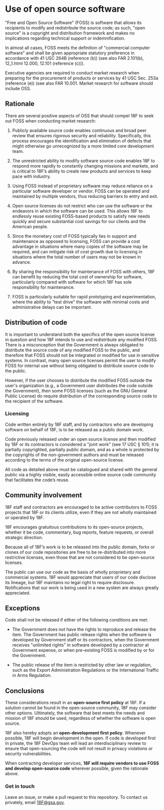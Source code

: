 # Use of open source software

"Free and Open Source Software" (FOSS) is software that allows its recipients to modify and redistribute the source code; as such, "open source" is a copyright and distribution framework and makes no implications regarding technical support or indemnification. 

In almost all cases, FOSS meets the definition of "commercial computer software" and shall be given appropriate statutory preference in accordance with 41 USC 264B (reference (b)) (see also FAR 2.101(b), 12_1.html 12.000, 12.101 (reference (c))).

Executive agencies  are required to conduct market research when preparing for the procurement of products or services by 41 USC Sec. 253a (reference (e)) (see also FAR 10.001. Market research for software should include OSS.

## Rationale

There are several positive aspects of OSS that should compel 18F to seek out FOSS when
conducting market research:

1. Publicly available source code enables continuous and broad peer review that ensures rigorous security and reliability. Specifically, this process encourages the identification and elimination of defects that might otherwise go unrecognized by a more limited core development team.

1. The unrestricted ability to modify software source code enables 18F to respond more rapidly to constantly changing missions and markets, and is critical to 18F’s  ability to create new products and services to keep pace with industry.

1. Using FOSS instead of proprietary software may reduce reliance on a particular software developer or vendor. FOSS can be operated and maintained by multiple vendors, thus reducing barriers to entry and exit.

1. Open source licenses do not restrict who can use the software or the endeavors in which the software can be used. This allows 18F to endlessly reuse existing FOSS-based products to satisfy new needs quickly and secure substantial cost savings for our clients and the American people.

1. Since the monetary cost of FOSS typically lies in support and maintenance as opposed to licensing, FOSS can provide a cost advantage in situations where many copies of the software may be required, and can mitigate risk of cost growth due to licensing in situations where the total number of users may
not be known in advance.

1. By sharing the responsibility for maintenance of FOSS with others, 18F can benefit by reducing the total cost of ownership for software, particularly compared with software for which 18F has sole responsibility for maintenance.

1. FOSS is particularly suitable for rapid prototyping and experimentation, where the ability to "test drive" the software with minimal costs and administrative delays can be important.

## Distribution of code

It is important to understand both the specifics of the open source license in question and how 18F intends to use and redistribute any modified FOSS. There is a misconception that the Government is always obligated to distribute the source code of any modified FOSS to the public, and therefore that FOSS should not be integrated or modified for use in sensitive systems. In contrast, many open source licenses permit the user to modify FOSS for internal use without being obligated to distribute source code to the public. 

However, if the user chooses to distribute the modified FOSS outside the user's organization (e.g., a Government user distributes the code outside the Government), then some FOSS licenses (such as the GNU General Public License) do require distribution of the corresponding source code to the recipient of the software.



### Licensing

Code written entirely by 18F staff, and by contractors who are developing software on behalf of 18F, is to be released as a public domain work.

Code previously released under an open source license and then modified by 18F or its contractors is considered a "joint work" (see 17 USC § 101); it is partially copyrighted, partially public domain, and as a whole is protected by the copyrights of the non-government authors and must be released according to the terms of the original open-source license.

All code as detailed above must be catalogued and shared with the general public via a highly visible, easily accessible online source code community that facilitates the code’s reuse. 

## Community involvement

18F staff and contractors are encouraged to be active contributors to FOSS projects that 18F or its clients utilize, even if they are not wholly maintained or operated by 18F.

18F encourages gratuitous contributions to its open-source projects, whether it be code, commentary, bug reports, feature requests, or overall strategic direction.

Because all of 18F’s work is to be released into the public domain, forks or clones of our code repositories are free to be re-distributed  into more restrictive licenses, even those that are not considered to be open-source licenses. 

The public can use our code as the basis of wholly proprietary and commercial systems. 18F would appreciate that users of our code disclose its lineage, but 18F maintains no legal right to require disclosure. Notifications that our work is being used in a new system are always greatly appreciated.

## Exceptions

Code shall not be released if either of the following conditions are met:

* The Government does not have the rights to reproduce and release the item. The Government has public release rights when the software is developed by Government staff or its contractors, when the Government receives "unlimited rights" in software developed by a contractor at Government expense, or when pre-existing FOSS is modified by or for the Government.

* The public release of the item is restricted by other law or regulation, such as the Export Administration Regulations or the International Traffic in Arms Regulation.

## Conclusions

These considerations result in an **open-source first policy** at 18F. If a solution cannot be found in the open-source community, 18F may consider other options. Ultimately, the software that best meets the needs and mission of 18F should be used, regardless of whether the software is open source.

18F also hereby adopts an **open-development first policy**. Whenever possible, 18F will begin development in the open. If code is developed first in private, the 18F DevOps team will lead an interdisciplinary review to ensure that open-sourcing the code will not result in privacy violations or security vulnerabilities.

When contracting developer services, **18F will require vendors to use FOSS and develop open-source code** wherever possible, given the rationale above.

### Get in touch

Leave an issue, or make a pull request to this repository. To contact us privately, email 18F@gsa.gov.
